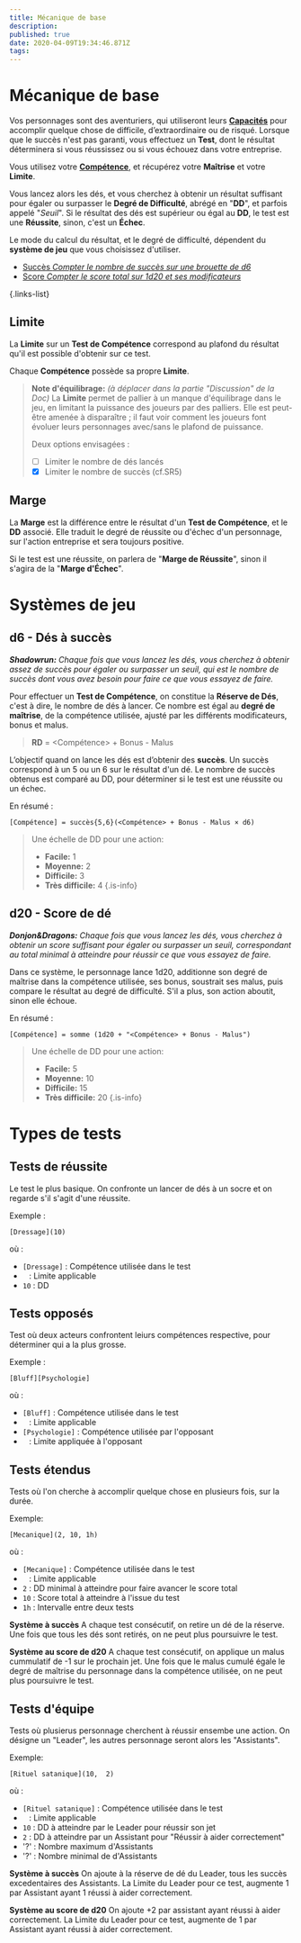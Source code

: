 ```yaml
---
title: Mécanique de base
description: 
published: true
date: 2020-04-09T19:34:46.871Z
tags: 
---
```


# Mécanique de base

Vos personnages sont des aventuriers, qui utiliseront leurs **[Capacités][][][Capacités.trello]** pour accomplir quelque chose de difficile, d’extraordinaire ou de risqué. Lorsque que le succès n'est pas garanti, vous effectuez un **Test**, dont le résultat déterminera si vous réussissez ou si vous échouez dans votre entreprise.

Vous utilisez votre **[Compétence][][][Compétence.trello]**, et récupérez votre **Maîtrise** et votre **Limite**.

Vous lancez alors les dés, et vous cherchez à obtenir un résultat suffisant pour égaler ou surpasser le **Degré de Difficulté**, abrégé en "**DD**", et parfois appelé "_Seuil_".
Si le résultat des dés est supérieur ou égal au **DD**, le test est une **Réussite**, sinon, c'est un **Échec**. 

Le mode du calcul du résultat, et le degré de difficulté, dépendent du **système de jeu** que vous choisissez d'utiliser.
- [Succès *Compter le nombre de succès sur une brouette de d6*](#success-engine)
- [Score *Compter le score total sur 1d20 et ses modificateurs*](#score-engine)

{.links-list}

## Limite

La **Limite** sur un **Test de Compétence** correspond au plafond du résultat
qu'il est possible d'obtenir sur ce test.

Chaque **Compétence** possède sa propre **Limite**.

> **Note d'équilibrage:** _(à déplacer dans la partie "Discussion" de la Doc)_
> La **Limite** permet de pallier à un manque d'équilibrage dans le jeu, en limitant la puissance des joueurs par des palliers.
Elle est peut-être amenée à disparaître ; il faut voir comment les joueurs font évoluer leurs personnages avec/sans le plafond de puissance.
> 
> Deux options envisagées :
> - [ ] Limiter le nombre de dés lancés
> - [x] Limiter le nombre de succès (cf.SR5)


## Marge

La **Marge** est la différence entre le résultat d'un **Test de Compétence**, et le **DD** associé. Elle traduit le degré de réussite ou d'échec d'un personnage, sur l'action entreprise et sera toujours positive. 

Si le test est une réussite, on parlera de "**Marge de Réussite**", sinon il s'agira de la "**Marge d'Échec**".

# Systèmes de jeu

<a id="success-engine"></a>
##  d6 - Dés à succès

_**Shadowrun:** Chaque fois que vous lancez les dés, vous cherchez à obtenir assez de succès pour égaler ou surpasser un seuil, qui est le nombre de succès dont vous avez besoin pour faire ce que vous essayez de faire._

Pour effectuer un **Test de Compétence**, on constitue la **Réserve de Dés**, c'est à dire, le nombre de dés à lancer.
Ce nombre est égal au **degré de maîtrise**, de la compétence utilisée, ajusté par les différents modificateurs, bonus et malus.

> **RD** = <Compétence> + Bonus - Malus

L’objectif quand on lance les dés est d’obtenir des **succès**. Un succès correspond à un 5 ou un 6 sur le résultat d'un dé.
Le nombre de succès obtenus est comparé au DD, pour déterminer si le test est une réussite ou un échec.


En résumé :

    [Compétence] = succès{5,6}(<Compétence> + Bonus - Malus × d6)

> Une échelle de DD pour une action:
> - **Facile:** 1
> - **Moyenne:** 2
> - **Difficile:** 3
> - **Très difficile:** 4
{.is-info}

<a id="score-engine"></a>
## d20 - Score de dé

_**Donjon&Dragons:** Chaque fois que vous lancez les dés, vous cherchez à obtenir un score suffisant pour égaler ou surpasser un seuil, correspondant au total minimal à atteindre pour réussir ce que vous essayez de faire._

Dans ce système, le personnage lance 1d20, additionne  son degré de maîtrise dans la compétence utilisée, ses bonus, soustrait ses malus,  puis compare le résultat au degré de difficulté. S'il a plus, son action aboutit,  sinon elle échoue. 

En résumé :

    [Compétence] = somme (1d20 + "<Compétence> + Bonus - Malus") 

> Une échelle de DD pour une action:
> - **Facile:** 5
> - **Moyenne:** 10
> - **Difficile:** 15
> - **Très difficile:** 20
{.is-info}


# Types de tests

## Tests de réussite

Le test le plus basique. On confronte un lancer de dés à un socre et on regarde s'il s'agit d'une réussite.

Exemple : 

    [Dressage](10)
    
où :
- `[Dressage]` : Compétence utilisée dans le test 
- ` ` : Limite applicable 
- `10` : DD

## Tests opposés

Test où deux acteurs confrontent leiurs compétences respective, pour déterminer qui a la plus grosse.

Exemple :

    [Bluff][Psychologie]
       
où :
- `[Bluff]` : Compétence utilisée dans le test 
- ` ` : Limite applicable 
- `[Psychologie]` : Compétence utilisée par l'opposant
- ` ` : Limite appliquée à l'opposant


## Tests étendus

Tests où l'on cherche à accomplir quelque chose en plusieurs fois, sur la durée.

Exemple:

    [Mecanique](2, 10, 1h)
    
où :
- `[Mecanique]` : Compétence utilisée dans le test 
- ` ` : Limite applicable 
- `2` : DD minimal à atteindre pour faire avancer le score total
- `10` : Score total à atteindre à l'issue du test 
- `1h` : Intervalle entre deux tests 

**Système à succès**
A chaque test consécutif, on retire un dé de la réserve. 
Une fois que tous les dés sont retirés, on ne peut plus poursuivre le test.

**Système au score de d20**
A chaque test consécutif, on applique un malus cummulatif de -1 sur le prochain jet.
Une fois que le malus cumulé égale le degré de maîtrise du personnage dans la compétence utilisée, on ne peut plus poursuivre le test. 

## Tests d'équipe

Tests où plusierus personnage cherchent à réussir ensembe une action.
On désigne un "Leader", les autres personnage seront alors les "Assistants".

Exemple:

    [Rituel satanique](10,  2)
    
où :
- `[Rituel satanique]` : Compétence utilisée dans le test 
- ` ` : Limite applicable 
- `10` : DD à atteindre par le Leader pour réussir son jet
- `2` : DD à atteindre par un Assistant pour "Réussir à aider correctement"
- '?' : Nombre maximum d'Assistants 
- '?' : Nombre minimal de  d'Assistants 

**Système à succès**
On ajoute à la réserve de dé du Leader, tous les succès excedentaires des Assistants.
La Limite du Leader pour ce test, augmente 1 par Assistant ayant 1 réussi à aider correctement.

**Système au score de d20**
On ajoute +2 par assistant ayant réussi à aider correctement.
La Limite du Leader pour ce test, augmente de 1 par Assistant ayant réussi à aider correctement.

[Capacités]: /sphérier/référence/capacités
[Capacités.trello]: https://trello.com/c/EUJsvYrZ
[Compétence]: /sphérier/référence/compétences
[Compétence.trello]: https://trello.com/c/udzuobSo